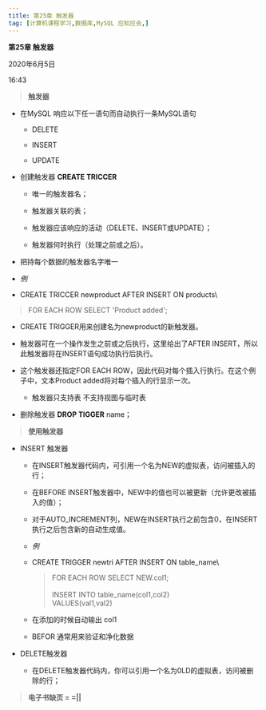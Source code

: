 ```yaml
---
title: 第25章 触发器
tag: [计算机课程学习,数据库,MySQL 应知应会,]
---
```

**第25章 触发器**

2020年6月5日

16:43

> **触发器**

-   在MySQL 响应以下任一语句而自动执行一条MySQL语句

    -   DELETE

    -   INSERT

    -   UPDATE

-   创建触发器 **CREATE TRICCER**

    -   唯一的触发器名；

    -   触发器关联的表；

    -   触发器应该响应的活动（DELETE、INSERT或UPDATE）；

    -   触发器何时执行（处理之前或之后）。

-   把持每个数据的触发器名字唯一

-   *例*

-   CREATE TRICCER newproduct AFTER INSERT ON products\

> FOR EACH ROW SELECT \'Product added\';

-   CREATE TRIGGER用来创建名为newproduct的新触发器。

-   触发器可在一个操作发生之前或之后执行，这里给出了AFTER INSERT，所以此触发器将在INSERT语句成功执行后执行。

-   这个触发器还指定FOR EACH ROW，因此代码对每个插入行执行。在这个例子中，文本Product added将对每个插入的行显示一次。

    -   触发器只支持表 不支持视图与临时表

-   删除触发器 **DROP TIGGER** name；

> **使用触发器**

- INSERT 触发器

  - 在INSERT触发器代码内，可引用一个名为NEW的虚拟表，访问被插入的行；

  - 在BEFORE INSERT触发器中，NEW中的值也可以被更新（允许更改被插入的值）；

  - 对于AUTO\_INCREMENT列，NEW在INSERT执行之前包含0，在INSERT执行之后包含新的自动生成值。

  - *例*

  - CREATE TRIGGER newtri AFTER INSERT ON table\_name\

    > FOR EACH ROW SELECT NEW.col1;\
    > \
    > INSERT INTO table\_name(col1,col2)\
    > VALUES(val1,val2)

  - 在添加的时候自动输出 col1

  - BEFOR 通常用来验证和净化数据

- DELETE触发器

  -   在DELETE触发器代码内，你可以引用一个名为0LD的虚拟表，访问被删除的行；

> **电子书缺页 = =\|\|**

 

 